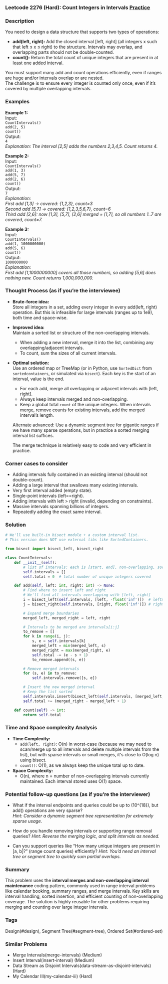 ### Leetcode 2276 (Hard): Count Integers in Intervals [Practice](https://leetcode.com/problems/count-integers-in-intervals)

### Description  
You need to design a data structure that supports two types of operations:
- **add(left, right):** Add the closed interval [left, right] (all integers x such that left ≤ x ≤ right) to the structure. Intervals may overlap, and overlapping parts should not be double-counted.
- **count():** Return the total count of unique integers that are present in at least one added interval.

You must support many add and count operations efficiently, even if ranges are huge and/or intervals overlap or are nested.  
The challenge is to ensure every integer is counted only once, even if it’s covered by multiple overlapping intervals.

### Examples  

**Example 1:**  
Input:  
`CountIntervals()`  
`add(2, 5)`  
`count()`  
Output:  
`4`  
*Explanation: The interval [2,5] adds the numbers 2,3,4,5. Count returns 4.*

**Example 2:**  
Input:  
`CountIntervals()`  
`add(1, 3)`  
`add(5, 7)`  
`add(2, 6)`  
`count()`  
Output:  
`7`  
*Explanation:  
First add [1,3] → covered: {1,2,3}, count=3  
Second add [5,7] → covered: {1,2,3,5,6,7}, count=6  
Third add [2,6]: now [1,3], [5,7], [2,6] merged = [1,7], so all numbers 1..7 are covered, count=7.*

**Example 3:**  
Input:  
`CountIntervals()`  
`add(1, 1000000000)`  
`add(5, 6)`  
`count()`  
Output:  
`1000000000`  
*Explanation:  
First add [1,1000000000] covers all those numbers, so adding [5,6] does nothing new. Count returns 1,000,000,000.*

### Thought Process (as if you’re the interviewee)  

- **Brute-force idea:**  
  Store all integers in a set, adding every integer in every add(left, right) operation. But this is infeasible for large intervals (ranges up to 1e9), both time and space-wise.

- **Improved idea:**  
  Maintain a sorted list or structure of the non-overlapping intervals.  
  - When adding a new interval, merge it into the list, combining any overlapping/adjacent intervals.
  - To count, sum the sizes of all current intervals.

- **Optimal solution:**  
  Use an ordered map or TreeMap (or in Python, use `SortedDict` from `sortedcontainers`, or simulated via `bisect`). Each key is the start of an interval, value is the end.  
    - For each add, merge all overlapping or adjacent intervals with [left, right].
    - Always keep intervals merged and non-overlapping.
    - Keep a global total `count` of the unique integers. When intervals merge, remove counts for existing intervals, add the merged interval’s length.

  Alternate advanced: Use a dynamic segment tree for gigantic ranges if we have many sparse operations, but in practice a sorted merging interval list suffices.

  The merge technique is relatively easy to code and very efficient in practice.

### Corner cases to consider  
- Adding intervals fully contained in an existing interval (should not double-count).
- Adding a large interval that swallows many existing intervals.
- Very first interval added (empty state).
- Single-point intervals (left==right).
- Adding intervals with left > right (invalid, depending on constraints).
- Massive intervals spanning billions of integers.
- Repeatedly adding the exact same interval.

### Solution

```python
# We'll use built-in bisect module + a custom interval list.
# This version does NOT use external libs like SortedContainers.

from bisect import bisect_left, bisect_right

class CountIntervals:
    def __init__(self):
        # list of intervals: each is [start, end], non-overlapping, sorted by start
        self.intervals = []
        self.total = 0  # total number of unique integers covered

    def add(self, left: int, right: int) -> None:
        # Find where to insert left and right
        # We'll find all intervals overlapping with [left, right]
        i = bisect_left(self.intervals, [left, -float('inf')])  # leftmost interval ending after left
        j = bisect_right(self.intervals, [right, float('inf')]) # rightmost interval starting before right

        # Expand merge boundaries
        merged_left, merged_right = left, right

        # Intervals to be merged are intervals[i:j]
        to_remove = []
        for k in range(i, j):
            s, e = self.intervals[k]
            merged_left = min(merged_left, s)
            merged_right = max(merged_right, e)
            self.total -= (e - s + 1)
            to_remove.append((s, e))

        # Remove merged intervals
        for (s, e) in to_remove:
            self.intervals.remove([s, e])

        # Insert the new merged interval
        # Keep the list sorted
        self.intervals.insert(bisect_left(self.intervals, [merged_left, merged_right]), [merged_left, merged_right])
        self.total += (merged_right - merged_left + 1)

    def count(self) -> int:
        return self.total
```

### Time and Space complexity Analysis  

- **Time Complexity:**
  - `add(left, right)`: O(n) in worst-case (because we may need to scan/merge up to all intervals and delete multiple intervals from the list), but with sparse intervals or small merges, it's close to O(log n) using bisect.
  - `count()`: O(1), as we always keep the unique total up to date.
- **Space Complexity:**
  - O(n), where n = number of non-overlapping intervals currently maintained. Each interval stored uses O(1) space.

### Potential follow-up questions (as if you’re the interviewer)  

- What if the interval endpoints and queries could be up to \(10^{18}\), but add() operations are very sparse?  
  *Hint: Consider a dynamic segment tree representation for extremely sparse usage.*

- How do you handle removing intervals or supporting range removal queries?
  *Hint: Reverse the merging logic, and split intervals as needed.*

- Can you support queries like “How many unique integers are present in [a, b]?” (range count queries) efficiently?
  *Hint: You’d need an interval tree or segment tree to quickly sum partial overlaps.*

### Summary
This problem uses the **interval merges and non-overlapping interval maintenance** coding pattern, commonly used in range interval problems like calendar booking, summary ranges, and merge intervals. Key skills are interval handling, sorted insertion, and efficient counting of non-overlapping coverage. The solution is highly reusable for other problems requiring merging and counting over large integer intervals.

### Tags
Design(#design), Segment Tree(#segment-tree), Ordered Set(#ordered-set)

### Similar Problems
- Merge Intervals(merge-intervals) (Medium)
- Insert Interval(insert-interval) (Medium)
- Data Stream as Disjoint Intervals(data-stream-as-disjoint-intervals) (Hard)
- My Calendar III(my-calendar-iii) (Hard)